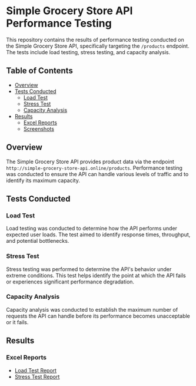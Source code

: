# Simple Grocery Store API Performance Testing

This repository contains the results of performance testing conducted on the Simple Grocery Store API, specifically targeting the `/products` endpoint. The tests include load testing, stress testing, and capacity analysis.

## Table of Contents

- [Overview](#overview)
- [Tests Conducted](#tests-conducted)
  - [Load Test](#load-test)
  - [Stress Test](#stress-test)
  - [Capacity Analysis](#capacity-analysis)
- [Results](#results)
  - [Excel Reports](#excel-reports)
  - [Screenshots](#screenshots)

## Overview

The Simple Grocery Store API provides product data via the endpoint `http://simple-grocery-store-api.online/products`. Performance testing was conducted to ensure the API can handle various levels of traffic and to identify its maximum capacity.

## Tests Conducted

### Load Test

Load testing was conducted to determine how the API performs under expected user loads. The test aimed to identify response times, throughput, and potential bottlenecks.

### Stress Test

Stress testing was performed to determine the API's behavior under extreme conditions. This test helps identify the point at which the API fails or experiences significant performance degradation.

### Capacity Analysis

Capacity analysis was conducted to establish the maximum number of requests the API can handle before its performance becomes unacceptable or it fails.

## Results

### Excel Reports

- [Load Test Report](https://docs.google.com/spreadsheets/d/121nTBteS05izUALUWwnE9gxOGnvI2QX_/edit?usp=sharing&ouid=104070522484952617929&rtpof=true&sd=true)
- [Stress Test Report](https://docs.google.com/spreadsheets/d/121nTBteS05izUALUWwnE9gxOGnvI2QX_/edit#gid=1826848062)

